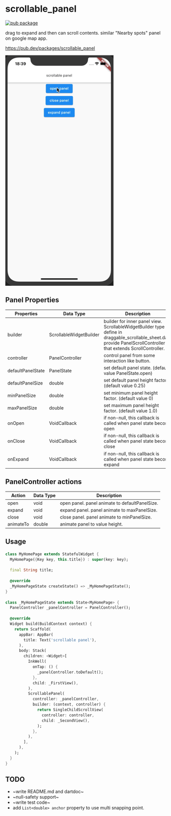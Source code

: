 # scrollable_panel
[![pub package](https://img.shields.io/pub/v/scrollable_panel.svg)](https://pub.dev/packages/scrollable_panel)

drag to expand and then can scroll contents.
similar "Nearby spots" panel on google map app.

https://pub.dev/packages/scrollable_panel

![](https://github.com/renoinn/scrollable_panel/blob/master/panel_movie.gif)

## Panel Properties

| Properties | Data Type | Description |
|--|--|--|
| builder | ScrollableWidgetBuilder | builder for inner panel view. ScrollableWidgetBuilder type define in draggable_scrollable_sheet.dart. provide PanelScrollController that extends ScrollController. |
| controller | PanelController | control panel from some interaction like button. |
| defaultPanelState | PanelState | set default panel state. (default value PanelState.open) |
| defaultPanelSize | double | set default panel height factor (default value 0.25) |
| minPanelSize | double | set minimum panel height factor. (default value 0) |
| maxPanelSize | double | set maximum panel height factor. (default value 1.0) |
| onOpen | VoidCallback | if non-null, this callback is called when panel state become open |
| onClose | VoidCallback | if non-null, this callback is called when panel state become close |
| onExpand | VoidCallback | if non-null, this callback is called when panel state become expand |

## PanelController actions

| Action | Data Type | Description |
|--|--|--|
| open | void | open panel. panel animate to defaultPanelSize. |
| expand | void | expand panel. panel animate to maxPanelSize. |
| close | void | close panel. panel animate to minPanelSize. |
| animateTo | double | animate panel to value height. |

## Usage

```dart
class MyHomePage extends StatefulWidget {
  MyHomePage({Key key, this.title}) : super(key: key);

  final String title;

  @override
  _MyHomePageState createState() => _MyHomePageState();
}

class _MyHomePageState extends State<MyHomePage> {
  PanelController _panelController = PanelController();
  
  @override
  Widget build(BuildContext context) {
    return Scaffold(
      appBar: AppBar(
        title: Text('scrollable panel'),
      ),
      body: Stack(
        children: <Widget>[
          InkWell(
            onTap: () {
              _panelController.toDefault();
            },
            child: _FirstView(),
          ),
          ScrollablePanel(
            controller: _panelController,
            builder: (context, controller) {
              return SingleChildScrollView(
                controller: controller,
                child: _SecondView(),
              );
            },
          ),
        ],
      ),
    );
  }
}
```

## TODO

- ~write README.md and dartdoc~
- ~null-safety support~
- ~write test code~
- add `List<double> anchor` property to use multi snapping point.
